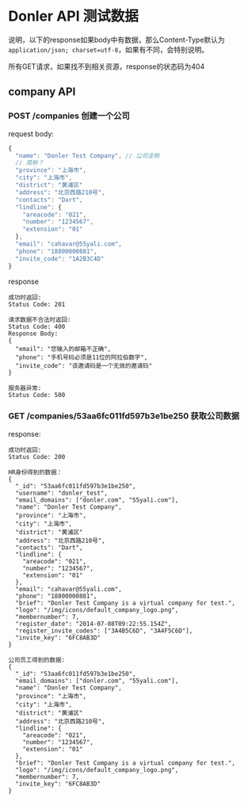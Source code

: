 # Donler API 测试数据
说明，以下的response如果body中有数据，那么Content-Type默认为`application/json; charset=utf-8`，如果有不同，会特别说明。

所有GET请求，如果找不到相关资源，response的状态码为404

## company API
### POST /companies 创建一个公司
request body:
```javascript
{
  "name": "Donler Test Company", // 公司全称
  // 简称？
  "province": "上海市",
  "city": "上海市",
  "district": "黄浦区"
  "address": "北京西路210号",
  "contacts": "Dart",
  "lindline": {
    "areacode": "021",
    "number": "1234567",
    "extension": "01"
  },
  "email": "cahavar@55yali.com",
  "phone": "18800000881",
  "invite_code": "1A2B3C4D"
}
```
response
```
成功时返回:
Status Code: 201

请求数据不合法时返回:
Status Code: 400
Response Body:
{
  "email": "您输入的邮箱不正确",
  "phone": "手机号码必须是11位的阿拉伯数字",
  "invite_code": "该邀请码是一个无效的邀请码"
}

服务器异常:
Status Code: 500
```
### GET /companies/53aa6fc011fd597b3e1be250 获取公司数据
response:
```
成功时返回:
Status Code: 200

HR身份得到的数据：
{
  "_id": "53aa6fc011fd597b3e1be250",
  "username": "donler_test",
  "email_domains": ["donler.com", "55yali.com"],
  "name": "Donler Test Company",
  "province": "上海市",
  "city": "上海市",
  "district": "黄浦区"
  "address": "北京西路210号",
  "contacts": "Dart",
  "lindline": {
    "areacode": "021",
    "number": "1234567",
    "extension": "01"
  },
  "email": "cahavar@55yali.com",
  "phone": "18800000881",
  "brief": "Donler Test Company is a virtual company for test.",
  "logo": "/img/icons/default_company_logo.png",
  "membernumber": 7,
  "register_date": "2014-07-08T09:22:55.154Z",
  "register_invite_codes": ["3A4B5C6D", "3A4F5C6D"],
  "invite_key": "6FC8AB3D"
}

公司员工得到的数据:
{
  "_id": "53aa6fc011fd597b3e1be250",
  "email_domains": ["donler.com", "55yali.com"],
  "name": "Donler Test Company",
  "province": "上海市",
  "city": "上海市",
  "district": "黄浦区"
  "address": "北京西路210号",
  "lindline": {
    "areacode": "021",
    "number": "1234567",
    "extension": "01"
  },
  "brief": "Donler Test Company is a virtual company for test.",
  "logo": "/img/icons/default_company_logo.png",
  "membernumber": 7,
  "invite_key": "6FC8AB3D"
}



```

